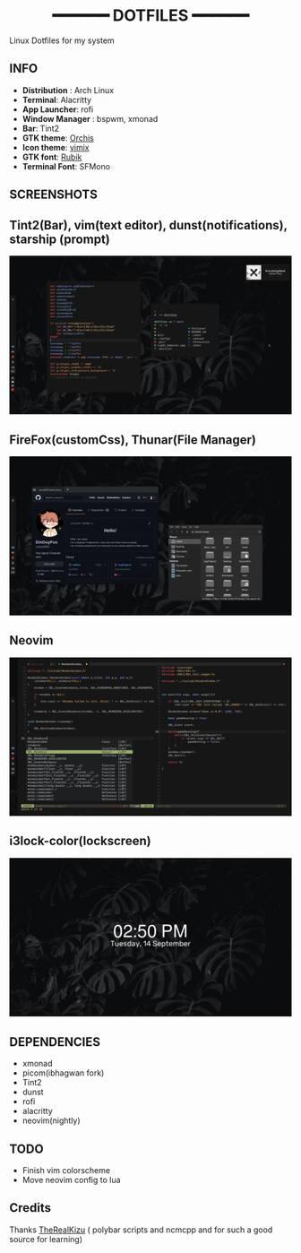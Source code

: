 <h1 align="center"> ━━━━━━ DOTFILES ━━━━━━ </h2>

Linux Dotfiles for my system
## INFO
- **Distribution** : Arch Linux
- **Terminal**: Alacritty
- **App Launcher**: rofi
- **Window Manager** : bspwm, xmonad 
- **Bar**: Tint2
- **GTK theme**:  [Orchis](https://github.com/vinceliuice/Orchis-theme)
- **Icon theme**: [vimix](https://github.com/vinceliuice/vimix-icon-theme)
- **GTK font**: [Rubik](https://fonts.google.com/specimen/Rubik)
- **Terminal Font**: SFMono

## SCREENSHOTS

## Tint2(Bar), vim(text editor), dunst(notifications), starship (prompt)
<img src="https://raw.githubusercontent.com/vatsal999/dotfiles/main/Pictures/Main.png" alt="Pic1"> <br>

## FireFox(customCss), Thunar(File Manager)
<img src="https://raw.githubusercontent.com/vatsal999/dotfiles/main/Pictures/firefox.png" alt="Pic2"><br>
## Neovim
<img src="https://raw.githubusercontent.com/vatsal999/dotfiles/main/Pictures/nvim.png" alt="Pic3"><br>
## i3lock-color(lockscreen)
<img src="https://raw.githubusercontent.com/vatsal999/dotfiles/main/Pictures/lockscreen.png" alt="Pic4"><br>




## DEPENDENCIES

* xmonad 
* picom(ibhagwan fork)
* Tint2
* dunst
* rofi
* alacritty
* neovim(nightly)

## TODO

* Finish vim colorscheme
* Move neovim config to lua


## Credits
Thanks [TheRealKizu](https://github.com/TheRealKizu/dotfiles) ( polybar scripts and ncmcpp and for such a good source for learning)


